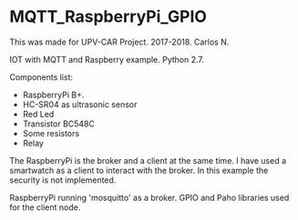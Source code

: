 # MQTT_RaspberryPi_GPIO
This was made for UPV-CAR Project. 2017-2018. Carlos N.

IOT with MQTT and Raspberry example. Python 2.7.

Components list:
 * RaspberryPi B+. 
 * HC-SR04 as ultrasonic sensor
 * Red Led
 * Transistor BC548C
 * Some resistors
 * Relay
 
 The RaspberryPi is the broker and a client at the same time.
 I have used a smartwatch as a client to interact with the broker.
 In this example the security is not implemented.
 
 RaspberryPi running 'mosquitto' as a broker. GPIO and Paho libraries used for the client node.
